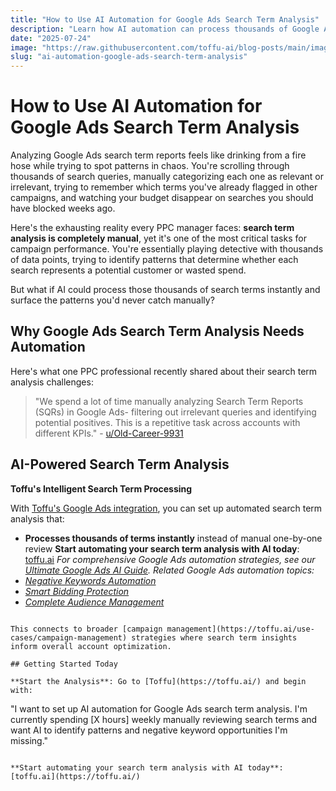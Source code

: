 ```yaml
---
title: "How to Use AI Automation for Google Ads Search Term Analysis"
description: "Learn how AI automation can process thousands of Google Ads search terms instantly, identify wasteful patterns, and optimize campaigns faster than manual analysis."
date: "2025-07-24"
image: "https://raw.githubusercontent.com/toffu-ai/blog-posts/main/images/search-term-analysis-ai-hero.avif"
slug: "ai-automation-google-ads-search-term-analysis"
---
```


# How to Use AI Automation for Google Ads Search Term Analysis

Analyzing Google Ads search term reports feels like drinking from a fire hose while trying to spot patterns in chaos. You're scrolling through thousands of search queries, manually categorizing each one as relevant or irrelevant, trying to remember which terms you've already flagged in other campaigns, and watching your budget disappear on searches you should have blocked weeks ago.

Here's the exhausting reality every PPC manager faces: **search term analysis is completely manual**, yet it's one of the most critical tasks for campaign performance. You're essentially playing detective with thousands of data points, trying to identify patterns that determine whether each search represents a potential customer or wasted spend.

But what if AI could process those thousands of search terms instantly and surface the patterns you'd never catch manually?

## Why Google Ads Search Term Analysis Needs Automation

Here's what one PPC professional recently shared about their search term analysis challenges:

> "We spend a lot of time manually analyzing Search Term Reports (SQRs) in Google Ads- filtering out irrelevant queries and identifying potential positives. This is a repetitive task across accounts with different KPIs." - [u/Old-Career-9931](https://www.reddit.com/r/PPC/comments/1li82kx/looking_for_ai_solution_to_automate_search_term/)

## AI-Powered Search Term Analysis

**Toffu's Intelligent Search Term Processing**

With [Toffu's Google Ads integration](https://toffu.ai/tools/google_ads), you can set up automated search term analysis that:

- **Processes thousands of terms instantly** instead of manual one-by-one review
**Start automating your search term analysis with AI today**: [toffu.ai](https://toffu.ai/)
*For comprehensive Google Ads automation strategies, see our [Ultimate Google Ads AI Guide](https://toffu.ai/blog/ultimate-google-ads-ai-guide).*
*Related Google Ads automation topics:*
- *[Negative Keywords Automation](https://toffu.ai/blog/ai-automation-negative-keywords-google-ads)*
- *[Smart Bidding Protection](https://toffu.ai/blog/smart-bidding-protection)*
- *[Complete Audience Management](https://toffu.ai/blog/complete-audience-management-automation-guide)*
```

This connects to broader [campaign management](https://toffu.ai/use-cases/campaign-management) strategies where search term insights inform overall account optimization.

## Getting Started Today

**Start the Analysis**: Go to [Toffu](https://toffu.ai/) and begin with:
```
"I want to set up AI automation for Google Ads search term analysis. I'm currently spending [X hours] weekly manually reviewing search terms and want AI to identify patterns and negative keyword opportunities I'm missing."
```

**Start automating your search term analysis with AI today**: [toffu.ai](https://toffu.ai/)
